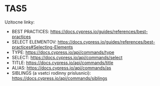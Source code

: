 # TAS5
Uzitocne linky:

- BEST PRACTICES: https://docs.cypress.io/guides/references/best-practices
- SELECT ELEMENTOV: https://docs.cypress.io/guides/references/best-practices#Selecting-Elements
- TYPE: https://docs.cypress.io/api/commands/type
- SELECT: https://docs.cypress.io/api/commands/select
- TITLE: https://docs.cypress.io/api/commands/title
- ALIAS: https://docs.cypress.io/api/commands/as 
- SIBLINGS (a vsetci rodinny prislusnici): https://docs.cypress.io/api/commands/siblings
